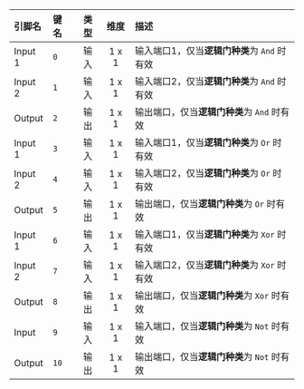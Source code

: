 <!--
DO NOT EDIT THIS FILE DIRECTLY.
This file is generated by tools/comp-docs.js.
All changes will be overwritten by regeneration.
-->

<slot class="model-pins">

| 引脚名 | 键名 | 类型 | 维度 | 描述 |
|:------ |:---- |:----:|:----:|:---- |
| Input 1 | `0` | 输入 | 1 x 1 | 输入端口1，仅当**逻辑门种类**为 `And` 时有效 |
| Input 2 | `1` | 输入 | 1 x 1 | 输入端口2，仅当**逻辑门种类**为 `And` 时有效 |
| Output | `2` | 输出 | 1 x 1 | 输出端口，仅当**逻辑门种类**为 `And` 时有效 |
| Input 1 | `3` | 输入 | 1 x 1 | 输入端口1，仅当**逻辑门种类**为 `Or` 时有效 |
| Input 2 | `4` | 输入 | 1 x 1 | 输入端口2，仅当**逻辑门种类**为 `Or` 时有效 |
| Output | `5` | 输出 | 1 x 1 | 输出端口，仅当**逻辑门种类**为 `Or` 时有效 |
| Input 1 | `6` | 输入 | 1 x 1 | 输入端口1，仅当**逻辑门种类**为 `Xor` 时有效 |
| Input 2 | `7` | 输入 | 1 x 1 | 输入端口2，仅当**逻辑门种类**为 `Xor` 时有效 |
| Output | `8` | 输出 | 1 x 1 | 输出端口，仅当**逻辑门种类**为 `Xor` 时有效 |
| Input | `9` | 输入 | 1 x 1 | 输入端口，仅当**逻辑门种类**为 `Not` 时有效 |
| Output | `10` | 输出 | 1 x 1 | 输出端口，仅当**逻辑门种类**为 `Not` 时有效 |

</slot>
